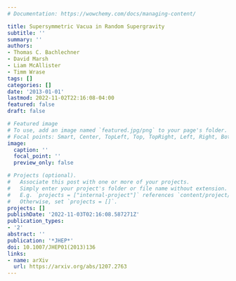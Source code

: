 ```yaml
---
# Documentation: https://wowchemy.com/docs/managing-content/

title: Supersymmetric Vacua in Random Supergravity
subtitle: ''
summary: ''
authors:
- Thomas C. Bachlechner
- David Marsh
- Liam McAllister
- Timm Wrase
tags: []
categories: []
date: '2013-01-01'
lastmod: 2022-11-02T22:16:08-04:00
featured: false
draft: false

# Featured image
# To use, add an image named `featured.jpg/png` to your page's folder.
# Focal points: Smart, Center, TopLeft, Top, TopRight, Left, Right, BottomLeft, Bottom, BottomRight.
image:
  caption: ''
  focal_point: ''
  preview_only: false

# Projects (optional).
#   Associate this post with one or more of your projects.
#   Simply enter your project's folder or file name without extension.
#   E.g. `projects = ["internal-project"]` references `content/project/deep-learning/index.md`.
#   Otherwise, set `projects = []`.
projects: []
publishDate: '2022-11-03T02:16:08.587271Z'
publication_types:
- '2'
abstract: ''
publication: '*JHEP*'
doi: 10.1007/JHEP01(2013)136
links:
- name: arXiv
  url: https://arxiv.org/abs/1207.2763
---
```

